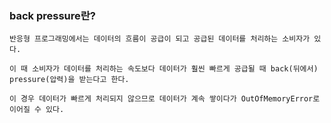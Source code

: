 ### back pressure란?
    반응형 프로그래밍에서는 데이터의 흐름이 공급이 되고 공급된 데이터를 처리하는 소비자가 있다.

    이 때 소비자가 데이터를 처리하는 속도보다 데이터가 훨씬 빠르게 공급될 때 back(뒤에서) pressure(압력)을 받는다고 한다.

    이 경우 데이터가 빠르게 처리되지 않으므로 데이터가 계속 쌓이다가 OutOfMemoryError로 이어질 수 있다.